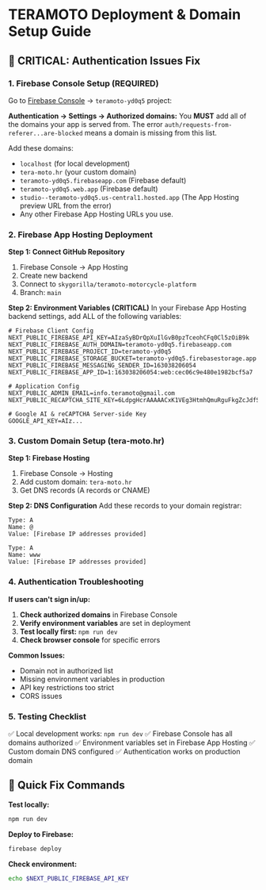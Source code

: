 # TERAMOTO Deployment & Domain Setup Guide

## 🚨 CRITICAL: Authentication Issues Fix

### 1. Firebase Console Setup (REQUIRED)
Go to [Firebase Console](https://console.firebase.google.com) → `teramoto-yd0q5` project:

**Authentication → Settings → Authorized domains:**
You **MUST** add all of the domains your app is served from. The error `auth/requests-from-referer...are-blocked` means a domain is missing from this list.

Add these domains:
- `localhost` (for local development)
- `tera-moto.hr` (your custom domain)
- `teramoto-yd0q5.firebaseapp.com` (Firebase default)
- `teramoto-yd0q5.web.app` (Firebase default)
- `studio--teramoto-yd0q5.us-central1.hosted.app` (The App Hosting preview URL from the error)
- Any other Firebase App Hosting URLs you use.

### 2. Firebase App Hosting Deployment

**Step 1: Connect GitHub Repository**
1. Firebase Console → App Hosting
2. Create new backend
3. Connect to `skygorilla/teramoto-motorcycle-platform`
4. Branch: `main`

**Step 2: Environment Variables (CRITICAL)**
In your Firebase App Hosting backend settings, add ALL of the following variables:
```
# Firebase Client Config
NEXT_PUBLIC_FIREBASE_API_KEY=AIzaSyBDrQpXuIlGvB0pzTceohCFq0Cl5zOiB9k
NEXT_PUBLIC_FIREBASE_AUTH_DOMAIN=teramoto-yd0q5.firebaseapp.com
NEXT_PUBLIC_FIREBASE_PROJECT_ID=teramoto-yd0q5
NEXT_PUBLIC_FIREBASE_STORAGE_BUCKET=teramoto-yd0q5.firebasestorage.app
NEXT_PUBLIC_FIREBASE_MESSAGING_SENDER_ID=163038206054
NEXT_PUBLIC_FIREBASE_APP_ID=1:163038206054:web:cec06c9e480e1982bcf5a7

# Application Config
NEXT_PUBLIC_ADMIN_EMAIL=info.teramoto@gmail.com
NEXT_PUBLIC_RECAPTCHA_SITE_KEY=6LdpgHcrAAAAACxK1VEg3HtmhQmuRguFkgZcJdfS

# Google AI & reCAPTCHA Server-side Key
GOOGLE_API_KEY=AIz...
```

### 3. Custom Domain Setup (tera-moto.hr)

**Step 1: Firebase Hosting**
1. Firebase Console → Hosting
2. Add custom domain: `tera-moto.hr`
3. Get DNS records (A records or CNAME)

**Step 2: DNS Configuration**
Add these records to your domain registrar:
```
Type: A
Name: @
Value: [Firebase IP addresses provided]

Type: A  
Name: www
Value: [Firebase IP addresses provided]
```

### 4. Authentication Troubleshooting

**If users can't sign in/up:**

1. **Check authorized domains** in Firebase Console
2. **Verify environment variables** are set in deployment
3. **Test locally first:** `npm run dev`
4. **Check browser console** for specific errors

**Common Issues:**
- Domain not in authorized list
- Missing environment variables in production
- API key restrictions too strict
- CORS issues

### 5. Testing Checklist

✅ Local development works: `npm run dev`
✅ Firebase Console has all domains authorized
✅ Environment variables set in Firebase App Hosting
✅ Custom domain DNS configured
✅ Authentication works on production domain

## 🔧 Quick Fix Commands

**Test locally:**
```bash
npm run dev
```

**Deploy to Firebase:**
```bash
firebase deploy
```

**Check environment:**
```bash
echo $NEXT_PUBLIC_FIREBASE_API_KEY
```
